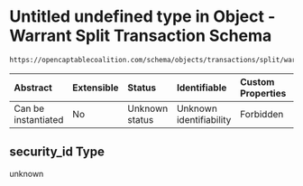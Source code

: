 # Untitled undefined type in Object - Warrant Split Transaction Schema

```txt
https://opencaptablecoalition.com/schema/objects/transactions/split/warrant_split#/properties/security_id
```



| Abstract            | Extensible | Status         | Identifiable            | Custom Properties | Additional Properties | Access Restrictions | Defined In                                                                                                           |
| :------------------ | :--------- | :------------- | :---------------------- | :---------------- | :-------------------- | :------------------ | :------------------------------------------------------------------------------------------------------------------- |
| Can be instantiated | No         | Unknown status | Unknown identifiability | Forbidden         | Allowed               | none                | [WarrantSplit.schema.json*](../../schema/objects/transactions/split/WarrantSplit.schema.json "open original schema") |

## security_id Type

unknown
